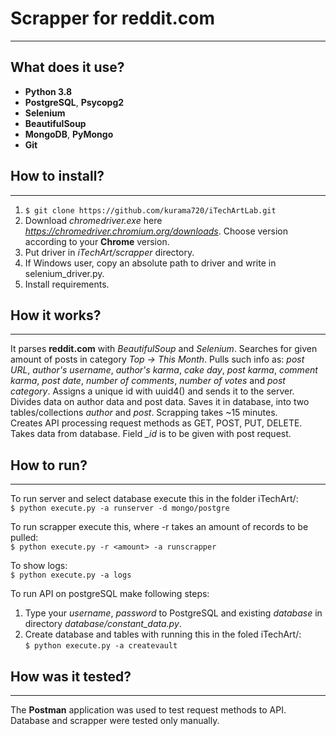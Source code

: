 # Scrapper for reddit.com

---
## What does it use?
- **Python 3.8**
- **PostgreSQL**, **Psycopg2**
- **Selenium**
- **BeautifulSoup**
- **MongoDB**, **PyMongo**
- **Git**

## How to install?

---

1. ```$ git clone https://github.com/kurama720/iTechArtLab.git```
2. Download _chromedriver.exe_ here _https://chromedriver.chromium.org/downloads_. Choose version according to your
**Chrome** version.
3. Put driver in _iTechArt/scrapper_ directory.
4. If Windows user, copy an absolute path to driver and write in selenium_driver.py.
5. Install requirements.

## How it works?

---
It parses **reddit.com** with _BeautifulSoup_ and _Selenium_. Searches for given amount of posts in category _Top ->
This Month_. Pulls such info as: _post URL_, _author's username_, _author's karma_, _cake day_, _post karma_,
_comment karma_, _post date_, _number of comments_, _number of votes_ and _post category_. Assigns a unique id with
uuid4() and sends it to the server.
Divides data on author data and post data. Saves it in database, into two tables/collections _author_ and _post_.
Scrapping takes ~15 minutes.  
Creates API processing request methods as GET, POST, PUT, DELETE. Takes data from database.
Field *_id* is to be given with post request.

## How to run?
---
To run server and select database execute this in the folder iTechArt/:  
```$ python execute.py -a runserver -d mongo/postgre```  

To run scrapper execute this, where -r takes an amount of records to be pulled:  
```$ python execute.py -r <amount> -a runscrapper```   

To show logs:  
```$ python execute.py -a logs```

To run API on postgreSQL make following steps:

1. Type your _username_, _password_ to PostgreSQL and existing _database_ in directory _database/constant_data.py_.
2. Create database and tables with running this in the foled iTechArt/:  
```$ python execute.py -a createvault```


## How was it tested?

---
The **Postman** application was used to test request methods to API.  
Database and scrapper were tested only manually.
